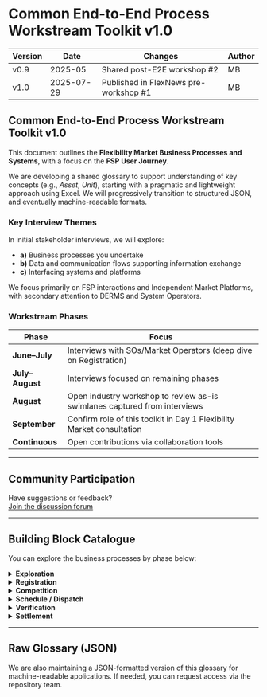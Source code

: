 # Common End-to-End Process Workstream Toolkit v1.0

| Version | Date       | Changes                      | Author   |
|---------|------------|------------------------------|----------|
| v0.9  | 2025-05 | Shared post-E2E workshop #2 | MB   |
| v1.0  | 2025-07-29 | Published in FlexNews pre-workshop #1 | MB   |

## Common End-to-End Process Workstream Toolkit v1.0

This document outlines the **Flexibility Market Business Processes and Systems**, with a focus on the **FSP User Journey**.

We are developing a shared glossary to support understanding of key concepts (e.g., *Asset*, *Unit*), starting with a pragmatic and lightweight approach using Excel. We will progressively transition to structured JSON, and eventually machine-readable formats.

### Key Interview Themes

In initial stakeholder interviews, we will explore:

- **a)** Business processes you undertake
- **b)** Data and communication flows supporting information exchange
- **c)** Interfacing systems and platforms

We focus primarily on FSP interactions and Independent Market Platforms, with secondary attention to DERMS and System Operators.

### Workstream Phases

| Phase                | Focus                                                                 |
|----------------------|------------------------------------------------------------------------|
| **June–July**        | Interviews with SOs/Market Operators (deep dive on Registration)       |
| **July–August**      | Interviews focused on remaining phases                                 |
| **August**       | Open industry workshop to review as-is swimlanes captured from interviews   |
| **September**        | Confirm role of this toolkit in Day 1 Flexibility Market consultation   |
| **Continuous**       | Open contributions via collaboration tools                             |

---

## Community Participation

Have suggestions or feedback?  
[Join the discussion forum](https://github.com/mez-FMDA/MF_Repository_test/discussions)

---

## Building Block Catalogue

You can explore the business processes by phase below:

<details>
<summary><strong>Exploration</strong></summary>

| Code | Process                     |
|------|-----------------------------|
| E.1  | Define Sub-Market           |
| E.2  | Understand Markets          |
| E.3  | Build Investment Case       |
| E.4  | Develop Operational Strategy|

</details>

<details>
<summary><strong>Registration</strong></summary>

| Code | Process                           |
|------|-----------------------------------|
| R.1  | Register/Manage Users             |
| R.2  | Register/Manage Organisations     |
| R.3  | Register/Manage Related Entities  |
| R.4  | Issue and Sign Service T&Cs       |
| R.5  | Qualify Commercially              |
| R.6  | Register/Manage Assets            |
| R.7  | Manage Asset Data                 |
| R.8  | Qualify Assets                    |
| R.9  | Register/Manage Units             |
| R.10 | Qualify Units                     |
| R.11 | Test Units                        |
| R.12 | Manage Unit Data                  |

</details>

<details>
<summary><strong>Competition</strong></summary>

| Code | Process                                 |
|------|------------------------------------------|
| C.1  | Communicate Buy Requirements             |
| C.2  | Communicate Sell Requirements            |
| C.3  | Clear Market                             |
| C.4  | Communicate Results / Award Contracts    |

</details>

<details>
<summary><strong>Schedule / Dispatch</strong></summary>

| Code | Process                              |
|------|--------------------------------------|
| D.1  | Maintain Unit Availability           |
| D.2  | Provide Operational Visibility       |
| D.3  | Dispatch Units                       |
| D.4  | Deliver Service                      |
| D.5  | Cease Units                          |

</details>

<details>
<summary><strong>Verification</strong></summary>

| Code | Process                      |
|------|------------------------------|
| V.1  | Collate Verification Data    |
| V.2  | Process Verification Data    |
| V.3  | Communicate Performance      |
| V.4  | Manage Disputes              |

</details>

<details>
<summary><strong>Settlement</strong></summary>

| Code | Process             |
|------|---------------------|
| S.1  | Generate Invoices   |
| S.2  | Process Payments    |

</details>

---

## Raw Glossary (JSON)

We are also maintaining a JSON-formatted version of this glossary for machine-readable applications. If needed, you can request access via the repository team.

